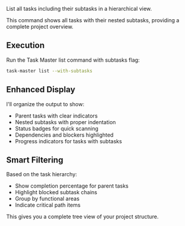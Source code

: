 List all tasks including their subtasks in a hierarchical view.

This command shows all tasks with their nested subtasks, providing a complete project overview.

## Execution

Run the Task Master list command with subtasks flag:
```bash
task-master list --with-subtasks
```

## Enhanced Display

I'll organize the output to show:
- Parent tasks with clear indicators
- Nested subtasks with proper indentation
- Status badges for quick scanning
- Dependencies and blockers highlighted
- Progress indicators for tasks with subtasks

## Smart Filtering

Based on the task hierarchy:
- Show completion percentage for parent tasks
- Highlight blocked subtask chains
- Group by functional areas
- Indicate critical path items

This gives you a complete tree view of your project structure.